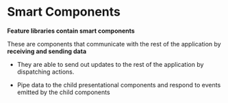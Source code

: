 # Smart Components

**Feature libraries contain smart components**

These are components that communicate with the rest of the application by **receiving and sending data**

- They are able to send out updates to the rest of the application by dispatching actions.

- Pipe data to the child presentational components and respond to events emitted by the child components